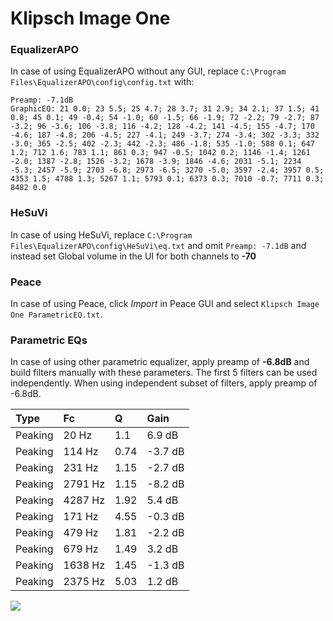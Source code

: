 # Klipsch Image One

### EqualizerAPO
In case of using EqualizerAPO without any GUI, replace `C:\Program Files\EqualizerAPO\config\config.txt`
with:
```
Preamp: -7.1dB
GraphicEQ: 21 0.0; 23 5.5; 25 4.7; 28 3.7; 31 2.9; 34 2.1; 37 1.5; 41 0.8; 45 0.1; 49 -0.4; 54 -1.0; 60 -1.5; 66 -1.9; 72 -2.2; 79 -2.7; 87 -3.2; 96 -3.6; 106 -3.8; 116 -4.2; 128 -4.2; 141 -4.5; 155 -4.7; 170 -4.6; 187 -4.8; 206 -4.5; 227 -4.1; 249 -3.7; 274 -3.4; 302 -3.3; 332 -3.0; 365 -2.5; 402 -2.3; 442 -2.3; 486 -1.8; 535 -1.0; 588 0.1; 647 1.2; 712 1.6; 783 1.1; 861 0.3; 947 -0.5; 1042 0.2; 1146 -1.4; 1261 -2.0; 1387 -2.8; 1526 -3.2; 1678 -3.9; 1846 -4.6; 2031 -5.1; 2234 -5.3; 2457 -5.9; 2703 -6.8; 2973 -6.5; 3270 -5.0; 3597 -2.4; 3957 0.5; 4353 1.5; 4788 1.3; 5267 1.1; 5793 0.1; 6373 0.3; 7010 -0.7; 7711 0.3; 8482 0.0
```

### HeSuVi
In case of using HeSuVi, replace `C:\Program Files\EqualizerAPO\config\HeSuVi\eq.txt` and omit `Preamp:
-7.1dB` and instead set Global volume in the UI for both channels to **-70**

### Peace
In case of using Peace, click *Import* in Peace GUI and select `Klipsch Image One ParametricEQ.txt`.

### Parametric EQs
In case of using other parametric equalizer, apply preamp of **-6.8dB** and build filters manually
with these parameters. The first 5 filters can be used independently.
When using independent subset of filters, apply preamp of -6.8dB.

| Type    | Fc      |    Q | Gain    |
|:--------|:--------|:-----|:--------|
| Peaking | 20 Hz   | 1.1  | 6.9 dB  |
| Peaking | 114 Hz  | 0.74 | -3.7 dB |
| Peaking | 231 Hz  | 1.15 | -2.7 dB |
| Peaking | 2791 Hz | 1.15 | -8.2 dB |
| Peaking | 4287 Hz | 1.92 | 5.4 dB  |
| Peaking | 171 Hz  | 4.55 | -0.3 dB |
| Peaking | 479 Hz  | 1.81 | -2.2 dB |
| Peaking | 679 Hz  | 1.49 | 3.2 dB  |
| Peaking | 1638 Hz | 1.45 | -1.3 dB |
| Peaking | 2375 Hz | 5.03 | 1.2 dB  |

![](https://raw.githubusercontent.com/jaakkopasanen/AutoEq/master/results/headphonecom/sbaf-serious/Klipsch%20Image%20One/Klipsch%20Image%20One.png)